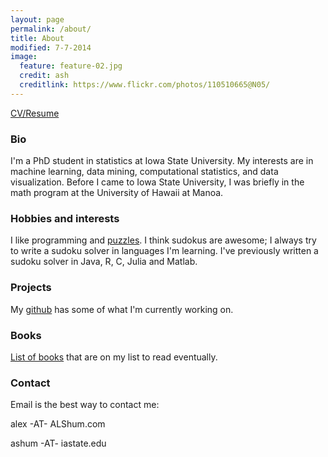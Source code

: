 ```yaml
---
layout: page
permalink: /about/
title: About
modified: 7-7-2014
image:
  feature: feature-02.jpg
  credit: ash
  creditlink: https://www.flickr.com/photos/110510665@N05/
---
```


[CV/Resume](/images/other/Shum_net.pdf)

### Bio
I'm a PhD student in statistics at Iowa State University.  My interests are in machine learning, data mining, computational statistics, and data visualization.  Before I came to Iowa State University, I was briefly in the math program at the University of Hawaii at Manoa.  

### Hobbies and interests
I like programming and [puzzles](projecteuler.net).  I think sudokus are awesome; I always try to write a sudoku solver in languages I'm learning.  I've previously written a sudoku solver in Java, R, C, Julia and Matlab.  

### Projects
My [github](http://www.github.com/ALShum) has some of what I'm currently working on.

### Books
[List of books](http://amzn.com/w/2J5XOKS2XTJT7) that are on my list to read eventually.

### Contact
Email is the best way to contact me: 

alex -AT- ALShum.com 

ashum -AT- iastate.edu